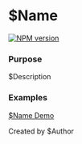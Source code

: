 # $Name

[![NPM version][npm-image]][npm-url]

### Purpose
$Description

<!-- Build Here -->

<!-- END Build Here -->

### Examples
[$Name Demo](http://keleko34.github.io/KC/)

[npm-image]: https://img.shields.io/badge/NPM-0.0.1-green.svg?style=flat-square
[npm-url]: https://npmjs.org/package/KC

Created by $Author